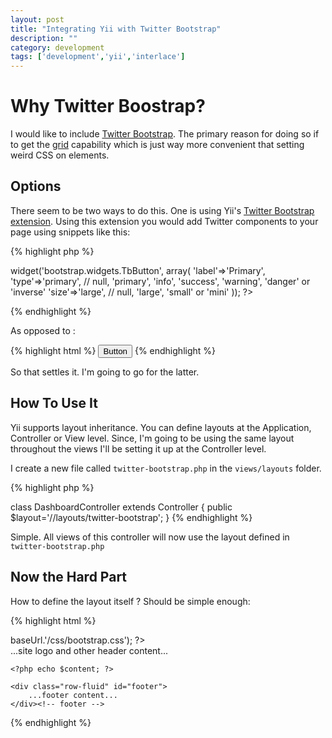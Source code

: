 ```yaml
---
layout: post
title: "Integrating Yii with Twitter Bootstrap"
description: ""
category: development
tags: ['development','yii','interlace']
---
```


# Why Twitter Boostrap?
I would like to include [Twitter Bootstrap](http://twitter.github.com/bootstrap). The primary reason for doing so if to get the [grid](http://twitter.github.io/bootstrap/scaffolding.html#gridSystem) capability which is just way more convenient that setting weird CSS on elements. 

## Options
There seem to be two ways to do this.
One is using Yii's [Twitter Bootstrap extension](http://www.cniska.net/yii-bootstrap/). Using this extension you would add Twitter components to your page using snippets like this: 

{% highlight php %}
<?php $this->widget('bootstrap.widgets.TbButton', array(
    'label'=>'Primary',
    'type'=>'primary', // null, 'primary', 'info', 'success', 'warning', 'danger' or 'inverse'
    'size'=>'large', // null, 'large', 'small' or 'mini'
)); ?>
{% endhighlight %}

As opposed to : 

{% highlight html %}
<button class="btn btn-primary">Button</button>
{% endhighlight %}

So that settles it. I'm going to go for the latter. 

## How To Use It
Yii supports layout inheritance. You can define layouts at the Application, Controller or View level. Since, I'm going to be using the same layout throughout the views I'll be setting it up at the Controller level.

I create a new file called `twitter-bootstrap.php` in the `views/layouts` folder.

{% highlight php %}

class DashboardController extends Controller
{
    public $layout='//layouts/twitter-bootstrap';
}
{% endhighlight %}

Simple. All views of this controller will now use the layout defined in `twitter-bootstrap.php`

## Now the Hard Part
How to define the layout itself ? Should be simple enough:

{% highlight html %}
<!DOCTYPE html>
<html>
<head>
    <?php echo CHtml::cssFile(Yii::app()->baseUrl.'/css/bootstrap.css'); ?>
</head>
<body>
<div class="container-fluid">
    <div class="row-fluid">
        <div id="header">
            ...site logo and other header content...
        </div>
    </div>

    <?php echo $content; ?>

    <div class="row-fluid" id="footer">
        ...footer content...
    </div><!-- footer -->

</div><!-- container -->

</body>
</html>
{% endhighlight %}


